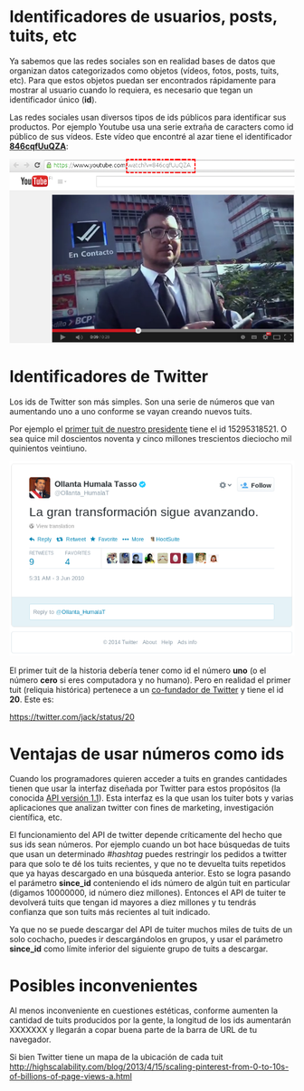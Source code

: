 # Identificadores de usuarios, posts, tuits, etc
Ya sabemos que las redes sociales son en realidad bases de datos que organizan
datos categorizados como objetos (vídeos, fotos, posts, tuits, etc).
Para que estos objetos puedan ser encontrados rápidamente para mostrar al
usuario cuando lo requiera, es necesario que tegan un identificador único
(**id**).

Las redes sociales usan diversos tipos de ids públicos para identificar sus
productos. 
Por ejemplo Youtube usa una serie extraña de caracters como id público de sus vídeos.
Este vídeo que encontré al azar tiene el identificador
**[846cqfUuQZA](https://www.youtube.com/watch?v=846cqfUuQZA)**:

![fuente [Youtube](https://www.youtube.com/watch?v=846cqfUuQZA)](img1.png)

# Identificadores de Twitter
Los ids de Twitter son más simples. Son una serie de números que van aumentando uno a uno conforme se
vayan creando nuevos tuits. 

Por ejemplo el [primer tuit de nuestro presidente](https://discover.twitter.com/first-tweet#Ollanta_HumalaT) tiene el id
15295318521. O sea quice mil doscientos noventa y cinco millones trescientos
dieciocho mil quinientos veintiuno.

![[tuit](https://twitter.com/Ollanta_HumalaT/statuses/15295318521)](img2.png)

El primer tuit de la historia debería tener como id el número **uno** (o el número
**cero** si eres computadora y no humano).
Pero en realidad el primer tuit (reliquia histórica) pertenece a un [co-fundador
de
Twitter](http://finance.yahoo.com/news/the-first-ever-email--the-first-tweet--and-12-other-famous-internet-firsts-181209886.html)
y tiene el id **20**. Este es:

https://twitter.com/jack/status/20

# Ventajas de usar números como ids
Cuando los programadores quieren acceder a tuits en grandes cantidades tienen
que usar la interfaz diseñada por Twitter para estos propósitos (la conocida
[API versión 1.1](https://dev.twitter.com/docs/api/1.1)).
Esta interfaz es la que usan los tuiter bots y varias aplicaciones que analizan
twitter con fines de marketing, investigación científica, etc.

El funcionamiento del API de twitter depende críticamente del hecho que sus ids
sean números. Por ejemplo cuando un bot hace búsquedas de tuits que usan un
determinado *#hashtag* puedes restringir los pedidos a twitter para que solo
te dé los tuits recientes, y que no te devuelta tuits repetidos que ya hayas
descargado en una búsqueda anterior.
Esto se logra pasando el parámetro **since_id** conteniendo el ids número de
algún tuit en particular (digamos 10000000, id número diez millones). Entonces
el API de tuiter te devolverá tuits que tengan id mayores a diez millones y tu
tendrás confianza que son tuits más recientes al tuit indicado.

Ya que no se puede descargar del API de tuiter muchos miles de tuits de un solo
cochacho, puedes ir descargándolos en grupos, y usar el parámetro **since_id**
como límite inferior del siguiente grupo de tuits a descargar.

# Posibles inconvenientes 
Al menos inconveniente en cuestiones estéticas, conforme aumenten la cantidad
de tuits producidos por la gente, la longitud de los ids aumentarán XXXXXXX
y llegarán a copar buena parte de la barra de URL de tu navegador.

Si bien Twitter tiene un mapa de la ubicación de cada tuit
http://highscalability.com/blog/2013/4/15/scaling-pinterest-from-0-to-10s-of-billions-of-page-views-a.html
